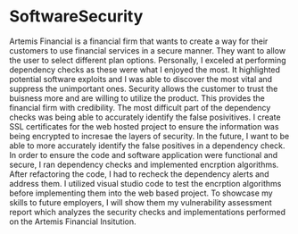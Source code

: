 # SoftwareSecurity

Artemis Financial is a financial firm that wants to create a way for their customers to use financial services in a secure manner. They want to allow the user to select different plan options. Personally, I exceled at performing dependency checks as these were what I enjoyed the most. It highlighted potential software exploits and I was able to discover the most vital and suppress the unimportant ones. Security allows the customer to trust the buisness more and are willing to utilize the product. This provides the financial firm with credibility. The most difficult part of the dependency checks was being able to accurately identify the false posivitives. I create SSL certificates for the web hosted project to ensure the information was being encrypted to incresae the layers of security. In the future, I want to be able to more accurately identify the false positives in a dependency check. In order to ensure the code and software application were functional and secure, I ran dependency checks and implemented encrption algorithms. After refactoring the code, I had to recheck the dependency alerts and address them. I utilized visual studio code to test the encrption algorithms before implementing them into the web based project. To showcase my skills to future employers, I will show them my vulnerability assessment report which analyzes the security checks and implementations performed on the Artemis Financial Insitution.
